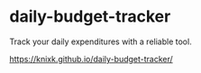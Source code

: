 # daily-budget-tracker
Track your daily expenditures with a reliable tool.

 https://knixk.github.io/daily-budget-tracker/
